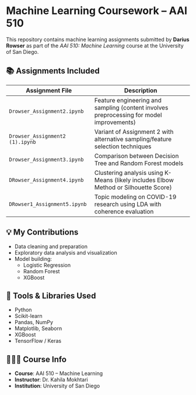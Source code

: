 # Machine Learning Coursework – AAI 510

This repository contains machine learning assignments submitted by **Darius Rowser** as part of the *AAI 510: Machine Learning* course at the University of San Diego.

## 📚 Assignments Included

| Assignment File                     | Description |
|-------------------------------------|-------------|
| `Drowser_Assignment2.ipynb`         | Feature engineering and sampling (content involves preprocessing for model improvements) |
| `Drowser_Assignment2 (1).ipynb`     | Variant of Assignment 2 with alternative sampling/feature selection techniques |
| `Drowser_Assignment3.ipynb`         | Comparison between Decision Tree and Random Forest models |
| `DRowser_Assignment4.ipynb`         | Clustering analysis using K-Means (likely includes Elbow Method or Silhouette Score) |
| `DRowser1_Assignment5.ipynb`        | Topic modeling on COVID-19 research using LDA with coherence evaluation |

## 💡 My Contributions

- Data cleaning and preparation
- Exploratory data analysis and visualization
- Model building:
  - Logistic Regression
  - Random Forest
  - XGBoost

## 🧠 Tools & Libraries Used

- Python
- Scikit-learn
- Pandas, NumPy
- Matplotlib, Seaborn
- XGBoost
- TensorFlow / Keras

## 👨🏾‍🏫 Course Info

- **Course**: AAI 510 – Machine Learning
- **Instructor**: Dr. Kahila Mokhtari
- **Institution**: University of San Diego
